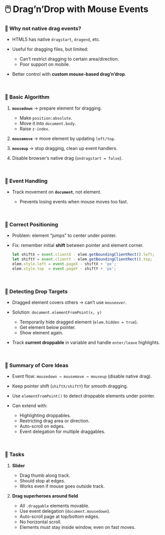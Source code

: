 
# 🖱️ Drag’n’Drop with Mouse Events

### 🔹 Why not native drag events?

* HTML5 has native `dragstart`, `dragend`, etc.
* Useful for dragging files, but limited:

  * Can’t restrict dragging to certain area/direction.
  * Poor support on mobile.
* Better control with **custom mouse-based drag’n’drop**.

<br>

### 🔹 Basic Algorithm

1. **`mousedown`** → prepare element for dragging.

   * Make `position:absolute`.
   * Move it into `document.body`.
   * Raise `z-index`.
2. **`mousemove`** → move element by updating `left/top`.
3. **`mouseup`** → stop dragging, clean up event handlers.
4. Disable browser’s native drag (`ondragstart = false`).

<br>

### 🔹 Event Handling

* Track movement on **`document`**, not element.

  * Prevents losing events when mouse moves too fast.

<br>

### 🔹 Correct Positioning

* Problem: element “jumps” to center under pointer.
* Fix: remember initial **shift** between pointer and element corner.

  ```js
  let shiftX = event.clientX - elem.getBoundingClientRect().left;
  let shiftY = event.clientY - elem.getBoundingClientRect().top;
  elem.style.left = event.pageX - shiftX + 'px';
  elem.style.top  = event.pageY - shiftY + 'px';
  ```

<br>

### 🔹 Detecting Drop Targets

* Dragged element covers others → can’t use `mouseover`.
* Solution: `document.elementFromPoint(x, y)`

  * Temporarily hide dragged element (`elem.hidden = true`).
  * Get element below pointer.
  * Show element again.
* Track **current droppable** in variable and handle `enter/leave` highlights.

<br>

### 🔹 Summary of Core Ideas

* Event flow:
  `mousedown → mousemove → mouseup` (disable native drag).
* Keep pointer shift (`shiftX/shiftY`) for smooth dragging.
* Use `elementFromPoint()` to detect droppable elements under pointer.
* Can extend with:

  * Highlighting droppables.
  * Restricting drag area or direction.
  * Auto-scroll on edges.
  * Event delegation for multiple draggables.

<br>

### 🔹 Tasks

1. **Slider**

   * Drag thumb along track.
   * Should stop at edges.
   * Works even if mouse goes outside track.

2. **Drag superheroes around field**

   * All `.draggable` elements movable.
   * Use event delegation (`document.mousedown`).
   * Auto-scroll page at top/bottom edges.
   * No horizontal scroll.
   * Elements must stay inside window, even on fast moves.
